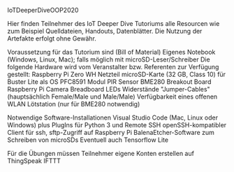 IoTDeeperDiveOOP2020

Hier finden Teilnehmer des IoT Deeper Dive Tutoriums alle Resourcen wie zum Beispiel Quelldateien, Handouts, Datenblätter.
Die Nutzung der Artefakte erfolgt ohne Gewähr.

Voraussetzung für das Tutorium sind (Bill of Material)
  Eigenes Notebook (Windows, Linux, Mac); falls möglich mit microSD-Leser/Schreiber
  Die folgende Hardware wird vom Veranstalter bzw. Referenten zur Verfügung gestellt:
    Raspberry Pi Zero WH
    Netzteil
    microSD-Karte (32 GB, Class 10) für Buster Lite als OS
    PFC8591 Modul
    PIR Sensor
    BME280 Breakout Board
    Raspberry Pi Camera
    Breadboard
    LEDs
    Widerstände
    "Jumper-Cables" (hauptsächlich Female/Male und Male/Male)
    Verfügbarkeit eines offenen WLAN
    Lötstation (nur für BME280 notwendig)
  

Notwendige Software-Installationen
  Visual Studio Code (Mac, Linux oder Windows) plus PlugIns für Python 3 und Remote SSH
  openSSH-kompatibler Client für ssh, sftp-Zugriff auf Raspberry Pi
  BalenaEtcher-Software zum Schreiben von microSDs
  Eventuell auch Tensorflow Lite
  
Für die Übungen müssen Teilnehmer eigene Konten erstellen auf
  ThingSpeak
  IFTTT
  
